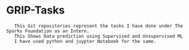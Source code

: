 # GRIP-Tasks

       This Git repositories represent the tasks I have done under The Sparks Foundation as an Intern.
       This Shows Data prediction using Supervised and Unsupervised ML
       I have used python and juypter Notebook for the same.
